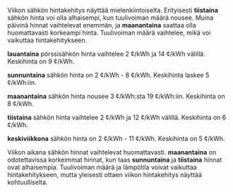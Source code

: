 Viikon sähkön hintakehitys näyttää mielenkiintoiselta. Erityisesti **tiistaina** sähkön hinta voi olla alhaisempi, kun tuulivoiman määrä nousee. Muina päivinä hinnat vaihtelevat enemmän, ja **maanantaina** saattaa olla huomattavasti korkeampi hinta. Tuulivoiman määrä vaihtelee, mikä voi vaikuttaa hintakehitykseen.

**lauantaina** pörssisähkön hinta vaihtelee 2 ¢/kWh ja 14 ¢/kWh välillä. Keskihinta on 9 ¢/kWh. 

**sunnuntaina** sähkön hinta on 2 ¢/kWh - 8 ¢/kWh. Keskihinta laskee 5 ¢/kWh:iin. 

**maanantaina** sähkön hinta nousee 3 ¢/kWh:sta 19 ¢/kWh:iin. Keskihinta on 8 ¢/kWh. 

**tiistaina** sähkön hinta vaihtelee 2 ¢/kWh ja 12 ¢/kWh välillä. Keskihinta on 6 ¢/kWh. 

**keskiviikkona** sähkön hinta on 2 ¢/kWh - 11 ¢/kWh. Keskihinta on 5 ¢/kWh. 

Viikon aikana sähkön hinnat vaihtelevat huomattavasti. **maanantaina** on odotettavissa korkeimmat hinnat, kun taas **sunnuntaina** ja **tiistaina** hinnat ovat alhaisempia. Tuulivoiman määrä ja lämpötila voivat vaikuttaa hintakehitykseen, mutta yleisesti ottaen viikon hintakehitys näyttää kohtuulliselta.